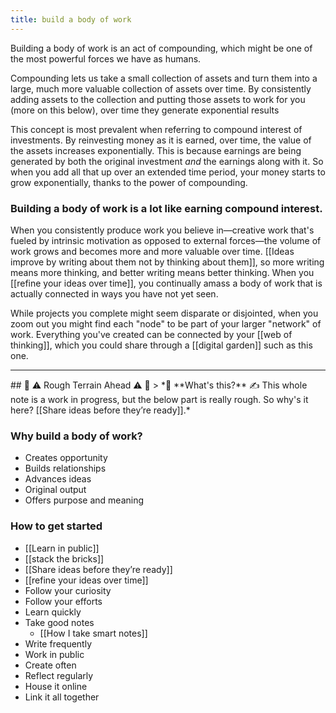 ```yaml
---
title: build a body of work
---
```

Building a body of work is an act of compounding, which might be one of the most powerful forces we have as humans.

Compounding lets us take a small collection of assets and turn them into a large, much more valuable collection of assets over time. By consistently adding assets to the collection and putting those assets to work for you (more on this below), over time they generate exponential results

This concept is most prevalent when referring to compound interest of investments. By reinvesting money as it is earned, over time, the value of the assets increases exponentially. This is because earnings are being generated by both the original investment *and* the earnings along with it. So when you add all that up over an extended time period, your money starts to grow exponentially, thanks to the power of compounding.

### Building a body of work is a lot like earning compound interest.

When you consistently produce work you believe in—creative work that's fueled by intrinsic motivation as opposed to external forces—the volume of work grows and becomes more and more valuable over time. [[Ideas improve by writing about them not by thinking about them]], so more writing means more thinking, and better writing means better thinking. When you [[refine your ideas over time]], you continually amass a body of work that is actually connected in ways you have not yet seen.

While projects you complete might seem disparate or disjointed, when you zoom out you might find each "node" to be part of your larger "network" of work. Everything you've created can be connected by your [[web of thinking]], which you could share through a [[digital garden]] such as this one. 
<hr/>
## 🚧 ⚠️ Rough Terrain Ahead ⚠️ 🚧
> *🛑  **What's this?** ✍️  This whole note is a work in progress, but the below part is really rough. So why's it here? [[Share ideas before they’re ready]].*

### Why build a body of work?
- Creates opportunity
- Builds relationships
- Advances ideas
- Original output
- Offers purpose and meaning

### How to get started
- [[Learn in public]]
- [[stack the bricks]]
- [[Share ideas before they’re ready]]
- [[refine your ideas over time]]
- Follow your curiosity
- Follow your efforts
- Learn quickly
- Take good notes
	- [[How I take smart notes]]
- Write frequently
- Work in public
- Create often
- Reflect regularly
- House it online
- Link it all together
